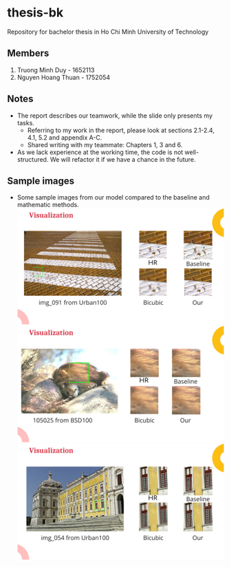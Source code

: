 # thesis-bk
Repository for bachelor thesis in Ho Chi Minh University of Technology
## Members
1.  Truong Minh Duy - 1652113
2.  Nguyen Hoang Thuan - 1752054
## Notes
*  The report describes our teamwork, while the slide only presents my tasks.
   * Referring to my work in the report, please look at sections 2.1-2.4, 4.1, 5.2 and appendix A-C.
   * Shared writing with my teammate: Chapters 1, 3 and 6. 
*  As we lack experience at the working time, the code is not well-structured. 
   We will refactor it if we have a chance in the future.
## Sample images
* Some sample images from our model compared to the baseline and
  mathematic methods.
  ![sample_image_1](images/img_1.jpeg)
  ![sample_image_2](images/img_2.jpeg)
  ![sample_image_3](images/img_3.jpeg)


